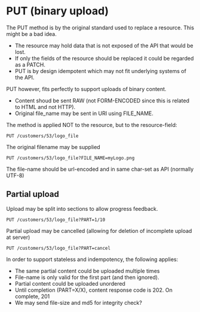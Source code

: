# PUT (binary upload)
The PUT method is by the original standard used to replace a resource. This might be a bad idea.
- The resource may hold data that is not exposed of the API that would be lost.
- If only the fields of the resource should be replaced it could be regarded as a PATCH.
- PUT is by design idempotent which may not fit underlying systems of the API.

PUT however, fits perfectly to support uploads of binary content.
- Content shoud be sent RAW (not FORM-ENCODED since this is related to HTML and not HTTP).
- Original file_name may be sent in URI using FILE_NAME.

The method is applied NOT to the resource, but to the resource-field:

    PUT /customers/53/logo_file
    
The original filename may be supplied

    PUT /customers/53/logo_file?FILE_NAME=myLogo.png
    
The file-name should be url-encoded and in same char-set as API (normally UTF-8)
    
## Partial upload
Upload may be split into sections to allow progress feedback.

    PUT /customers/53/logo_file?PART=1/10

Partial upload may be cancelled (allowing for deletion of incomplete upload at server)

    PUT /customers/53/logo_file?PART=cancel
    
In order to support stateless and indempotency, the following applies:
- The same partial content could be uploaded multiple times
- File-name is only valid for the first part (and then ignored).
- Partial content could be uploaded unordered
- Until completion (PART=X/X), content response code is 202. On complete, 201
- We may send file-size and md5 for integrity check?
